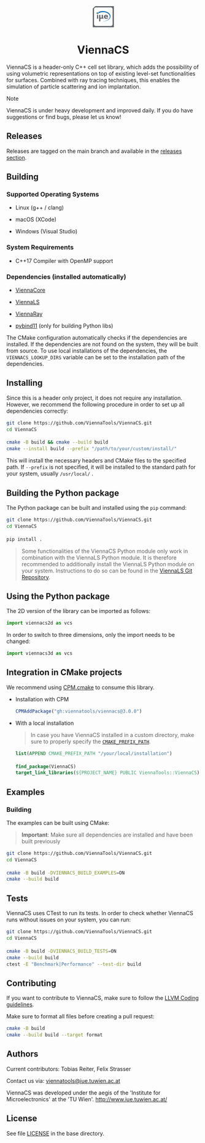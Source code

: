 <div align="center">

![](https://raw.githubusercontent.com/ViennaTools/ViennaCore/main/assets/logo.png)

<h1>ViennaCS</h1>

<!-- [![🧪 Tests](https://github.com/ViennaTools/ViennaCS/actions/workflows/build.yml/badge.svg)](https://github.com/ViennaTools/ViennaCS/actions/workflows/build.yml) -->

</div>


ViennaCS is a header-only C++ cell set library, which adds the possibility of using volumetric representations on top of existing level-set functionalities for surfaces. Combined with ray tracing techniques, this enables the simulation of particle scattering and ion implantation.

> [!NOTE]
> ViennaCS is under heavy development and improved daily. If you do have suggestions or find bugs, please let us know!

## Releases
Releases are tagged on the main branch and available in the [releases section](https://github.com/ViennaTools/ViennaCS/releases).

## Building

### Supported Operating Systems

* Linux (g++ / clang)

* macOS (XCode)

* Windows (Visual Studio)

### System Requirements

* C++17 Compiler with OpenMP support

### Dependencies (installed automatically)

* [ViennaCore](https://github.com/ViennaTools/viennacore)

* [ViennaLS](https://github.com/ViennaTools/ViennaLS)

* [ViennaRay](https://github.com/ViennaTools/ViennaRay)
  
* [pybind11](https://github.com/pybind/pybind11) (only for building Python libs)

The CMake configuration automatically checks if the dependencies are installed.
If the dependencies are not found on the system, they will be built from source. To use local installations of the dependencies, the `VIENNACS_LOOKUP_DIRS` variable can be set to the installation path of the dependencies.

## Installing

Since this is a header only project, it does not require any installation. However, we recommend the following procedure in order to set up all dependencies correctly:

```bash
git clone https://github.com/ViennaTools/ViennaCS.git
cd ViennaCS

cmake -B build && cmake --build build
cmake --install build --prefix "/path/to/your/custom/install/"
```

This will install the necessary headers and CMake files to the specified path. If `--prefix` is not specified, it will be installed to the standard path for your system, usually `/usr/local/` . 

## Building the Python package

The Python package can be built and installed using the `pip` command:

```bash
git clone https://github.com/ViennaTools/ViennaCS.git
cd ViennaCS

pip install .
```

> Some functionalities of the ViennaCS Python module only work in combination with the ViennaLS Python module. It is therefore recommended to additionally install the ViennaLS Python module on your system. Instructions to do so can be found in the [ViennaLS Git Repository](https://github.com/ViennaTools/viennals).

## Using the Python package

The 2D version of the library can be imported as follows:
```python
import viennacs2d as vcs
```

In order to switch to three dimensions, only the import needs to be changed:

```python
import viennacs3d as vcs
```

## Integration in CMake projects

We recommend using [CPM.cmake](https://github.com/cpm-cmake/CPM.cmake) to consume this library.

* Installation with CPM
  ```cmake
  CPMAddPackage("gh:viennatools/viennacs@3.0.0")
  ```

* With a local installation
    > In case you have ViennaCS installed in a custom directory, make sure to properly specify the [`CMAKE_PREFIX_PATH`](https://cmake.org/cmake/help/latest/envvar/CMAKE_PREFIX_PATH.html#envvar:CMAKE_PREFIX_PATH).

    ```cmake
    list(APPEND CMAKE_PREFIX_PATH "/your/local/installation")

    find_package(ViennaCS)
    target_link_libraries(${PROJECT_NAME} PUBLIC ViennaTools::ViennaCS)
    ```

## Examples

### Building

The examples can be built using CMake:
> __Important__: Make sure all dependencies are installed and have been built previously

```bash
git clone https://github.com/ViennaTools/ViennaCS.git
cd ViennaCS

cmake -B build -DVIENNACS_BUILD_EXAMPLES=ON
cmake --build build
```

## Tests

ViennaCS uses CTest to run its tests.
In order to check whether ViennaCS runs without issues on your system, you can run:

```bash
git clone https://github.com/ViennaTools/ViennaCS.git
cd ViennaCS

cmake -B build -DVIENNACS_BUILD_TESTS=ON
cmake --build build
ctest -E "Benchmark|Performance" --test-dir build
```

## Contributing

If you want to contribute to ViennaCS, make sure to follow the [LLVM Coding guidelines](https://llvm.org/docs/CodingStandards.html).

Make sure to format all files before creating a pull request:
```bash
cmake -B build
cmake --build build --target format
```

## Authors

Current contributors: Tobias Reiter, Felix Strasser

Contact us via: viennatools@iue.tuwien.ac.at

ViennaCS was developed under the aegis of the 'Institute for Microelectronics' at the 'TU Wien'.
http://www.iue.tuwien.ac.at/

## License

See file [LICENSE](LICENSE) in the base directory.
